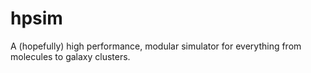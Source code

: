 # hpsim
A (hopefully) high performance, modular simulator for everything from molecules to galaxy clusters.
